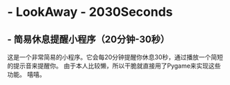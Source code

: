 # - LookAway - 2030Seconds
## - 简易休息提醒小程序（20分钟-30秒）
这是一个非常简易的小程序。它会每20分钟提醒你休息30秒，通过播放一个简短的提示音来提醒你。
由于本人比较懒，所以干脆就直接用了Pygame来实现这些功能。
嘻嘻。
